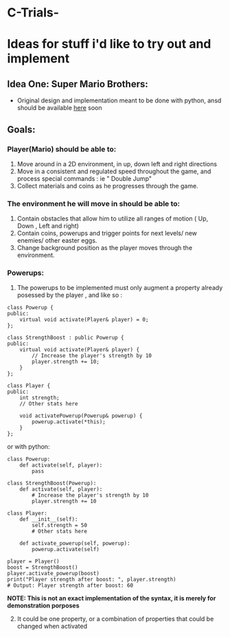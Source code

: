 # C-Trials-
# Ideas for stuff i'd like to try out and implement

## Idea One: Super Mario Brothers:
- Original design and implementation meant to be done with python, ansd should be available [here]() soon 
## Goals:
### Player(Mario) should be able to:
1. Move around in a 2D environment, in up, down left and right directions
2. Move in a consistent and regulated speed throughout the game, and process special commands : ie " Double Jump"
3. Collect materials and coins as he progresses through the game.

### The environment he will move in should be able to:
1. Contain obstacles that allow him to utilize all ranges of motion ( Up, Down , Left and right) 
2. Contain coins, powerups and trigger points for next levels/ new enemies/ other easter eggs.
3. Change background position as the player moves through the environment.

### Powerups:
1.  The powerups to be implemented must only augment a property  already posessed by  the player , and like so :
```
class Powerup {
public:
    virtual void activate(Player& player) = 0;
};

class StrengthBoost : public Powerup {
public:
    virtual void activate(Player& player) {
        // Increase the player's strength by 10
        player.strength += 10;
    }
};

class Player {
public:
    int strength;
    // Other stats here

    void activatePowerup(Powerup& powerup) {
        powerup.activate(*this);
    }
};

```

or with python:
```
class Powerup:
    def activate(self, player):
        pass

class StrengthBoost(Powerup):
    def activate(self, player):
        # Increase the player's strength by 10
        player.strength += 10

class Player:
    def __init__(self):
        self.strength = 50
        # Other stats here

    def activate_powerup(self, powerup):
        powerup.activate(self)

player = Player()
boost = StrengthBoost()
player.activate_powerup(boost)
print("Player strength after boost: ", player.strength)
# Output: Player strength after boost: 60

```

**NOTE: This is not an exact implementation of the syntax, it is merely for demonstration porposes** 

2. It could be one property, or a combination of properties that could be changed when activated
